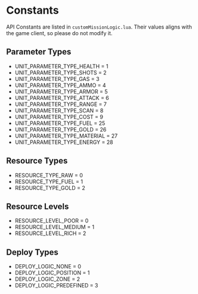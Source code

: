# Constants

API Constants are listed in `customMissionLogic.lua`. Their values aligns with the game client, so please do not modify it.

## Parameter Types

- UNIT_PARAMETER_TYPE_HEALTH      = 1
- UNIT_PARAMETER_TYPE_SHOTS       = 2
- UNIT_PARAMETER_TYPE_GAS         = 3
- UNIT_PARAMETER_TYPE_AMMO        = 4
- UNIT_PARAMETER_TYPE_ARMOR       = 5
- UNIT_PARAMETER_TYPE_ATTACK      = 6
- UNIT_PARAMETER_TYPE_RANGE       = 7
- UNIT_PARAMETER_TYPE_SCAN        = 8
- UNIT_PARAMETER_TYPE_COST        = 9
- UNIT_PARAMETER_TYPE_FUEL        = 25
- UNIT_PARAMETER_TYPE_GOLD        = 26
- UNIT_PARAMETER_TYPE_MATERIAL    = 27
- UNIT_PARAMETER_TYPE_ENERGY      = 28

## Resource Types

- RESOURCE_TYPE_RAW               = 0
- RESOURCE_TYPE_FUEL              = 1
- RESOURCE_TYPE_GOLD              = 2

## Resource Levels

- RESOURCE_LEVEL_POOR             = 0
- RESOURCE_LEVEL_MEDIUM           = 1
- RESOURCE_LEVEL_RICH             = 2

## Deploy Types

- DEPLOY_LOGIC_NONE               = 0
- DEPLOY_LOGIC_POSITION           = 1
- DEPLOY_LOGIC_ZONE               = 2
- DEPLOY_LOGIC_PREDEFINED         = 3
